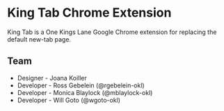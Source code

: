 # King Tab Chrome Extension

King Tab is a One Kings Lane Google Chrome extension for replacing the default new-tab page.

## Team

* Designer - Joana Koiller
* Developer - Ross Gebelein (@rgebelein-okl)
* Developer - Monica Blaylock (@mblaylock-okl)
* Developer - Will Goto (@wgoto-okl)
